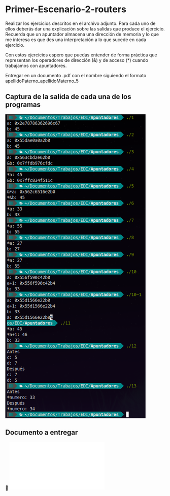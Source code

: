 # Primer-Escenario-2-routers

Realizar los ejercicios descritos en el archivo adjunto. Para cada uno de ellos deberás dar una explicación sobre las salidas que produce el ejercicio. Recuerda que un apuntador almacena una dirección de memoria y lo que me interesa es que des una interpretación a lo que sucede en cada ejercicio.

Con estos ejercicios espero que puedas entender de forma práctica que representan los operadores de dirección (&) y de acceso (*) cuando trabajamos con apuntadores.

Entregar en un documento .pdf con el nombre siguiendo el formato
apellidoPaterno_apellidoMaterno_5

## Captura de la salida de cada una de los programas
![Alt Captura de Pantalla](Capturas/Captura.png)

## Documento a entregar
:paperclip: ![Alt Documento adjunto de la actividad](Romero_Brambila_5.pdf)
